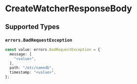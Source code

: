 # CreateWatcherResponseBody


## Supported Types

### `errors.BadRequestException`

```typescript
const value: errors.BadRequestException = {
  message: [
    "<value>",
  ],
  path: "/etc/namedb",
  timestamp: "<value>",
};
```

